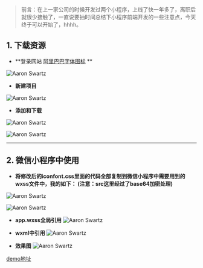> 前言：在上一家公司的时候开发过两个小程序，上线了快一年多了，离职后就很少接触了，一直说要抽时间总结下小程序前端开发的一些注意点，今天终于可以开始了，hhhh。

## 1. 下载资源

- **登录网站 [阿里巴巴字体图标](http://www.iconfont.cn/) **

![Aaron Swartz](https://upload-images.jianshu.io/upload_images/9028759-eb49958739402c14.png?imageMogr2/auto-orient/strip%7CimageView2/2/w/1240)

- **新建项目**

![Aaron Swartz](https://upload-images.jianshu.io/upload_images/9028759-64e788bf6a2035da.png?imageMogr2/auto-orient/strip%7CimageView2/2/w/1240)


- **添加和下载**

![Aaron Swartz](https://upload-images.jianshu.io/upload_images/9028759-92a6a041c45be935.png?imageMogr2/auto-orient/strip%7CimageView2/2/w/1240)


![Aaron Swartz](https://upload-images.jianshu.io/upload_images/9028759-02b91f47d0386407.png?imageMogr2/auto-orient/strip%7CimageView2/2/w/1240)

-------------------

## 2. 微信小程序中使用

- **将修改后的iconfont.css里面的代码全部复制到微信小程序中需要用到的wxss文件中，我的如下： (注意：src这里经过了base64加密处理)**


![Aaron Swartz](https://raw.githubusercontent.com/linshengqi/MarkdownPhotos/master/font.wcxss_1.png)

![Aaron Swartz](https://raw.githubusercontent.com/linshengqi/MarkdownPhotos/master/font.wxss.png)


- **app.wxss全局引用**
![Aaron Swartz](https://raw.githubusercontent.com/linshengqi/MarkdownPhotos/master/app.wxss.png)


- **wxml中引用**
![Aaron Swartz](https://raw.githubusercontent.com/linshengqi/MarkdownPhotos/master/index.wxml.png)


- **效果图**
![Aaron Swartz](https://raw.githubusercontent.com/linshengqi/MarkdownPhotos/master/indexPage.png)



[demo地址](https://github.com/linshengqi/iconfont) 
